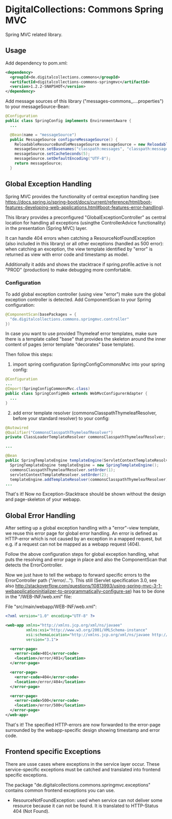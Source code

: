 # DigitalCollections: Commons Spring MVC

Spring MVC related library.

## Usage

Add dependency to pom.xml:

```xml
<dependency>
  <groupId>de.digitalcollections.commons</groupId>
  <artifactId>digitalcollections-commons-springmvc</artifactId>
  <version>1.2.2-SNAPSHOT</version>
</dependency>
```

Add message sources of this library ("messages-commons_....properties") to your messageSource-Bean:

```java
@Configuration
public class SpringConfig implements EnvironmentAware {
  ...

  @Bean(name = "messageSource")
  public MessageSource configureMessageSource() {
    ReloadableResourceBundleMessageSource messageSource = new ReloadableResourceBundleMessageSource();
    messageSource.setBasenames("classpath:messages", "classpath:messages-overlay", "classpath:messages-commons");
    messageSource.setCacheSeconds(5);
    messageSource.setDefaultEncoding("UTF-8");
    return messageSource;
  }
```

## Global Exception Handling

Spring MVC provides the functionality of central exception handling (see <https://docs.spring.io/spring-boot/docs/current/reference/html/boot-features-developing-web-applications.html#boot-features-error-handling>).

This library provides a preconfigured "GlobalExceptionController" as central location for handling all exceptions (usingthe ControllerAdvice functionality) in the presentation (Spring MVC) layer.

It can handle 404 errors when catching a ResourceNotFoundException (also included in this library) or all other exceptions (handled as 500 error): when catching an exception, the view template identified by "error" is returned as view with error code and timestamp as model.

Additionally it adds and shows the stacktrace if spring.profile.active is not "PROD" (production) to make debugging more comfortable.

### Configuration

To add global exception controller (using view "error") make sure the global exception controller is detected.
Add ComponentScan to your Spring configuration:

```java
@ComponentScan(basePackages = {
  "de.digitalcollections.commons.springmvc.controller"
})
```

In case you want to use provided Thymeleaf error templates, make sure there is a template called "base" that provides the skeleton around the inner content of pages (error template "decorates" base template).

Then follow this steps:

1. import spring configuration SpringConfigCommonsMvc into your spring config:

```java
@Configuration
...
@Import(SpringConfigCommonsMvc.class)
public class SpringConfigWeb extends WebMvcConfigurerAdapter {
  ...
}
```

2. add error template resolver (commonsClasspathThymeleafResolver, before your standard resolver) to your config:

```java
@Autowired
@Qualifier("CommonsClasspathThymeleafResolver")
private ClassLoaderTemplateResolver commonsClasspathThymeleafResolver;

...

@Bean
public SpringTemplateEngine templateEngine(ServletContextTemplateResolver servletContextTemplateResolver) {
  SpringTemplateEngine templateEngine = new SpringTemplateEngine();
  commonsClasspathThymeleafResolver.setOrder(1);
  servletContextTemplateResolver.setOrder(2);
  templateEngine.addTemplateResolver(commonsClasspathThymeleafResolver);
...
```

That's it! Now no Exception-Stacktrace should be shown without the design and page-skeleton of your webapp.

## Global Error Handling

After setting up a global exception handling with a "error"-view template, we reuse this error page for global error handling.
An error is defined as HTTP-error which is not caused by an exception in a mapped request, but e.g. if a request can not be mapped as a webapp request (404).

Follow the above configuration steps for global exception handling, what puts the resolving and error page in place and also the ComponentScan that detects the ErrorController.

Now we just have to tell the webapp to forward specific errors to the ErrorController path ("/error/...").
This still (Servlet specification 3.0, see also <http://stackoverflow.com/questions/10813993/using-spring-mvc-3-1-webapplicationinitializer-to-programmatically-configure-se>) has to be done in the "/WEB-INF/web.xml" file:

File "src/main/webapp/WEB-INF/web.xml":

```xml
<?xml version="1.0" encoding="UTF-8" ?>

<web-app xmlns="http://xmlns.jcp.org/xml/ns/javaee"
         xmlns:xsi="http://www.w3.org/2001/XMLSchema-instance"
         xsi:schemaLocation="http://xmlns.jcp.org/xml/ns/javaee http://xmlns.jcp.org/xml/ns/javaee/web-app_3_1.xsd"
         version="3.1">

  <error-page>
    <error-code>401</error-code>
    <location>/error/401</location>
  </error-page>

  <error-page>
    <error-code>404</error-code>
    <location>/error/404</location>
  </error-page>

  <error-page>
    <error-code>500</error-code>
    <location>/error/500</location>
  </error-page>
</web-app>
```

That's it! The specified HTTP-errors are now forwarded to the error-page surrounded by the webapp-specific design showing timestamp and error code.

## Frontend specific Exceptions

There are usse cases where exceptions in the service layer occur. These service-specific exceptions
must be catched and translated into frontend specific exceptions.

The package "de.digitalcollections.commons.springmvc.exceptions" contains common frontend exceptions you can use.

- ResourceNotFoundException: used when service can not deliver some resource because it can not be found. It is translated to HTTP-Status 404 (Not Found).